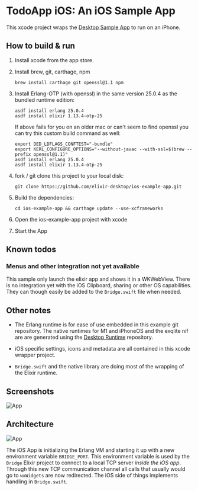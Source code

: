 # TodoApp iOS: An iOS Sample App

This xcode project wraps the [Desktop Sample App](https://github.com/elixir-desktop/desktop-example-app) to run on an iPhone.

## How to build & run

1. Install xcode from the app store.
1. Install brew, git, carthage, npm

    `brew install carthage git openssl@1.1 npm`

1. Install Erlang-OTP (with openssl) in the same version 25.0.4 as the bundled runtime edition:

    ```
    asdf install erlang 25.0.4
    asdf install elixir 1.13.4-otp-25
    ```

    If above fails for you on an older mac or can't seem to find openssl you can try this custom build command as well:

    ```
    export DED_LDFLAGS_CONFTEST="-bundle"
    export KERL_CONFIGURE_OPTIONS="--without-javac --with-ssl=$(brew --prefix openssl@1.1)"
    asdf install erlang 25.0.4
    asdf install elixir 1.13.4-otp-25
    ```

1. fork / git clone this project to your local disk:

    `git clone https://github.com/elixir-desktop/ios-example-app.git`

1. Build the dependencies:

    `cd ios-example-app && carthage update --use-xcframeworks`

1. Open the ios-example-app project with xcode
1. Start the App

## Known todos

### Menus and other integration not yet available

This sample only launch the elixir app and shows it in a WKWebView. There is no integration yet with the iOS Clipboard, sharing or other OS capabilities. They can though easily be added to the `Bridge.swift` file when needed.

##  Other notes

- The Erlang runtime is for ease of use embedded in this example git repository. The native runtimes for M1 and iPhoneOS and the exqlite nif are are generated using the [Desktop Runtime](https://github.com/elixir-desktop/runtimes) repository. 

- iOS specific settings, icons and metadata are all contained in this xcode wrapper project. 

- `Bridge.swift` and the native library are doing most of the wrapping of the Elixir runtime. 

## Screenshots

![App](/app.png?raw=true "Running App")

## Architecture

![App](/ios_elixir.png?raw=true "Architecture")

The iOS App is initializing the Erlang VM and starting it up with a new environment variable `BRIDGE_PORT`. This environment variable is used by the `Bridge` Elixir project to connect to a local TCP server _inside the iOS app_. Through this new TCP communication channel all calls that usually would go to `wxWidgets` are now redirected. The iOS side of things implements handling in `Bridge.swift`.  

